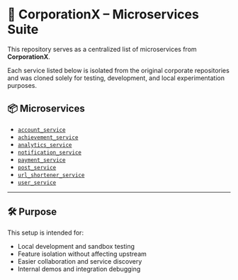 # 🦅 CorporationX – Microservices Suite

This repository serves as a centralized list of microservices from **CorporationX**.

Each service listed below is isolated from the original corporate repositories and was cloned solely for testing, development, and local experimentation purposes.

## 📦 Microservices

- [`account_service`](https://github.com/DmitryQueen/account_service)
- [`achievement_service`](https://github.com/DmitryQueen/achievement_service)
- [`analytics_service`](https://github.com/DmitryQueen/analytics_service)
- [`notification_service`](https://github.com/DmitryQueen/notification_service)
- [`payment_service`](https://github.com/DmitryQueen/payment_service)
- [`post_service`](https://github.com/DmitryQueen/post_service)
- [`url_shortener_service`](https://github.com/DmitryQueen/url_shortener_service)
- [`user_service`](https://github.com/DmitryQueen/user_service)
---

## 🛠 Purpose

This setup is intended for:

- Local development and sandbox testing
- Feature isolation without affecting upstream
- Easier collaboration and service discovery
- Internal demos and integration debugging


